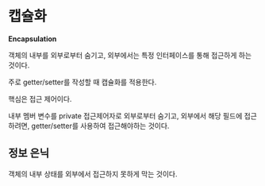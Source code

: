 # 캡슐화

**Encapsulation**

객체의 내부를 외부로부터 숨기고, 외부에서는 특정 인터페이스를 통해 접근하게 하는 것이다.

주로 getter/setter를 작성할 때 캡슐화를 적용한다.

핵심은 접근 제어이다.

내부 멤버 변수를 private 접근제어자로 외부로부터 숨기고, 외부에서 해당 필드에 접근하려면, getter/setter를 사용하여 접근해야하는 것이다.

## 정보 은닉

객체의 내부 상태를 외부에서 접근하지 못하게 막는 것이다.